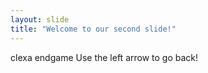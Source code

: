 ```yaml
---
layout: slide
title: "Welcome to our second slide!"
---
```

clexa endgame
Use the left arrow to go back!
